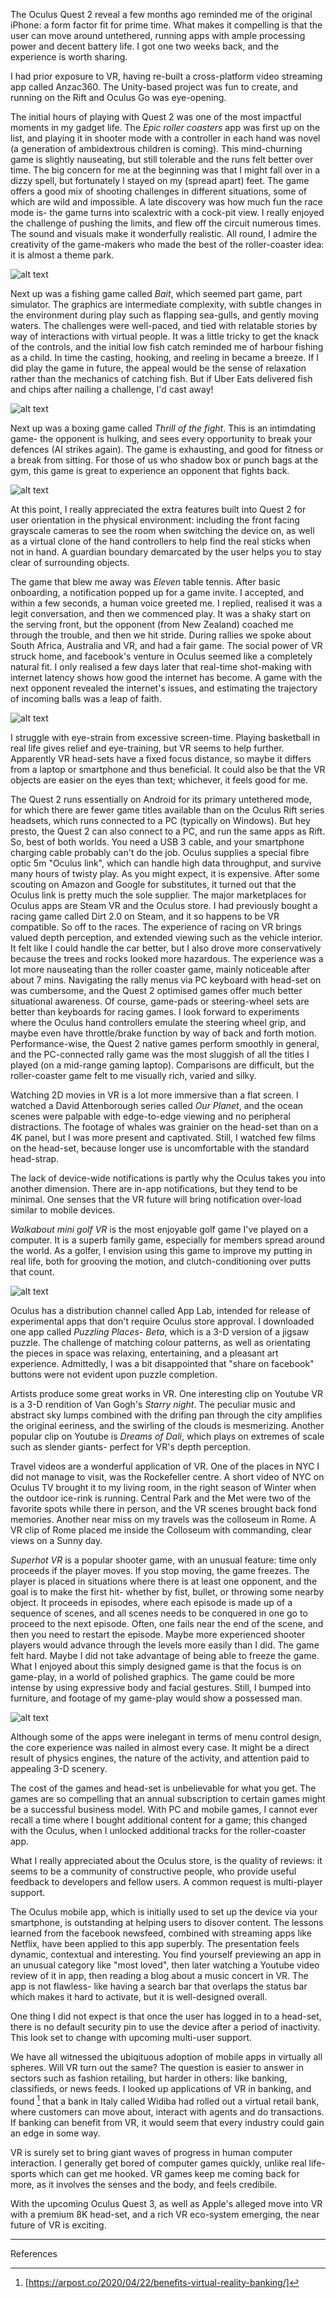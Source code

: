 The Oculus Quest 2 reveal a few months ago reminded me of the original iPhone: a form factor fit for prime time. What makes it compelling is that the user can move around untethered, running apps with ample processing power and decent battery life. I got one two weeks back, and the experience is worth sharing.

I had prior exposure to VR, having re-built a cross-platform video streaming app called Anzac360. The Unity-based project was fun to create, and running on the Rift and Oculus Go was eye-opening. 

The initial hours of playing with Quest 2 was one of the most impactful moments in my gadget life. The *Epic roller coasters* app was first up on the list, and playing it in shooter mode with a controller in each hand was novel (a generation of ambidextrous children is coming). This mind-churning game is slightly nauseating, but still tolerable and the runs felt better over time.  The big concern for me at the beginning was that I might fall over in a dizzy spell, but fortunately I stayed on my (spread apart) feet. The game offers a good mix of shooting challenges in different situations, some of which are wild and impossible. A late discovery was how much fun the race mode is- the game turns into scalextric with a cock-pit view. I really enjoyed the challenge of pushing the limits, and flew off the circuit numerous times. The sound and visuals make it wonderfully realistic. All round, I admire the creativity of the game-makers who made the best of the roller-coaster idea: it is almost a theme park.

![alt text](https://github.com/RowanG1/RowanG1.github.io/blob/master/images/roll-coaster-1.jpg?raw=true)

Next up was a fishing game called *Bait*, which seemed part game, part simulator. The graphics are intermediate complexity, with subtle changes in the environment during play such as flapping sea-gulls, and gently moving waters. The challenges were well-paced, and tied with relatable stories by way of interactions with virtual people. It was a little tricky to get the knack of the controls, and the initial low fish catch reminded me of harbour fishing as a child. In time the casting, hooking, and reeling in became a breeze. If I did play the game in future, the appeal would be the sense of relaxation rather than the mechanics of catching fish.  But if Uber Eats delivered fish and chips after nailing a challenge, I'd cast away!

![alt text](https://github.com/RowanG1/RowanG1.github.io/blob/master/images/bait-1.jpg?raw=true)

Next up was a boxing game called *Thrill of the fight*. This is an intimdating game- the opponent is hulking, and sees every opportunity to break your defences (AI strikes again). The game is exhausting, and good for fitness or a break from sitting. For those of us who shadow box or punch bags at the gym, this game is great to experience an opponent that fights back.

![alt text](https://github.com/RowanG1/RowanG1.github.io/blob/master/images/thrill-fight-1.jpg?raw=true)

At this point, I really appreciated the extra features built into Quest 2 for user orientation in the physical environment: including the front facing grayscale cameras to see the room when switching the device on, as well as a virtual clone of the hand controllers to help find the real sticks when not in hand. A guardian boundary demarcated by the user helps you to stay clear of surrounding objects.

The game that blew me away was *Eleven* table tennis. After basic onboarding, a notification popped up for a game invite. I accepted, and within a few seconds, a human voice greeted me. I replied, realised it was a legit conversation, and then we commenced play. It was a shaky start on the serving front, but the opponent (from New Zealand) coached me through the trouble, and then we hit stride. During rallies we spoke about South Africa, Australia and VR, and had a fair game. The social power of VR struck home, and facebook's venture in Oculus seemed like a completely natural fit. I only realised a few days later that real-time shot-making with internet latency shows how good the internet has become. A game with the next opponent revealed the internet's issues, and estimating the trajectory of incoming balls was a leap of faith.

![alt text](https://github.com/RowanG1/RowanG1.github.io/blob/master/images/table-tennis-1.jpg?raw=true)

I struggle with eye-strain from excessive screen-time. Playing basketball in real life gives relief and eye-training, but VR seems to help further. Apparently VR head-sets have a fixed focus distance, so maybe it differs from a laptop or smartphone and thus beneficial. It could also be that the VR objects are easier on the eyes than text; whichever, it feels good for me.

The Quest 2 runs essentially on Android for its primary untethered mode, for which there are fewer game titles available than on the Oculus Rift series headsets, which runs connected to a PC (typically on Windows). But hey presto, the Quest 2 can also connect to a PC, and run the same apps as Rift. So, best of both worlds. You need a USB 3 cable, and your smartphone charging cable probably can't do the job. Oculus supplies a special fibre optic 5m "Oculus link", which can handle high data throughput, and survive many hours of twisty play. As you might expect, it is expensive. After some scouting on Amazon and Google for substitutes, it turned out that the Oculus link is pretty much the sole supplier. The major marketplaces for Oculus apps are Steam VR and the Oculus store. I had previously bought a racing game called Dirt 2.0 on Steam, and it so happens to be VR compatible. So off to the races. The experience of racing on VR brings valued depth perception, and extended viewing such as the vehicle interior. It felt like I could handle the car better, but I also drove more conservatively because the trees and rocks looked more hazardous. The experience was a lot more nauseating than the roller coaster game, mainly noticeable after about 7 mins. Navigating the rally menus via PC keyboard with head-set on was cumbersome, and the Quest 2 optimised games offer much better situational awareness. Of course, game-pads or steering-wheel sets are better than keyboards for racing games. I look forward to experiments where the Oculus hand controllers emulate the steering wheel grip, and maybe even have throttle/brake function by way of back and forth motion. Performance-wise, the Quest 2 native games perform smoothly in general, and the PC-connected rally game was the most sluggish of all the titles I played (on a mid-range gaming laptop). Comparisons are difficult, but the roller-coaster game felt to me visually rich, varied and silky.

Watching 2D movies in VR is a lot more immersive than a flat screen. I watched a David Attenborough series called *Our Planet*, and the ocean scenes were palpable with edge-to-edge viewing and no peripheral distractions. The footage of whales was grainier on the head-set than on a 4K panel, but I was more present and captivated. Still, I watched few films on the head-set, because longer use is uncomfortable with the standard head-strap.

The lack of device-wide notifications is partly why the Oculus takes you into another dimension. There are in-app notifications, but they tend to be minimal. One senses that the VR future will bring notification over-load similar to mobile devices.

*Walkabout mini golf VR* is the most enjoyable golf game I've played on a computer. It is a superb family game, especially for members spread around the world. As a golfer, I envision using this game to improve my putting in real life, both for grooving the motion, and clutch-conditioning over putts that count.

![alt text](https://github.com/RowanG1/RowanG1.github.io/blob/master/images/mini-golf-1.jpg?raw=true)

Oculus has a distribution channel called App Lab, intended for release of experimental apps that don't require Oculus store approval. I downloaded one app called *Puzzling Places- Beta*, which is a 3-D version of a jigsaw puzzle. The challenge of matching colour patterns, as well as orientating the pieces in space was relaxing, entertaining, and a pleasant art experience. Admittedly, I was a bit disappointed that "share on facebook" buttons were not evident upon puzzle completion.

Artists produce some great works in VR. One interesting clip on Youtube VR is a 3-D rendition of Van Gogh's *Starry night*. The peculiar music and abstract sky lumps combined with the drifing pan through the city amplifies the original eeriness, and the swirling of the clouds is mesmerizing. Another popular clip on Youtube is *Dreams of Dali*, which plays on extremes of scale such as slender giants-  perfect for VR's depth perception. 

Travel videos are a wonderful application of VR. One of the places in NYC I did not manage to visit, was the Rockefeller centre. A short video of NYC on Oculus TV brought it to my living room, in the right season of Winter when the outdoor ice-rink is running. Central Park and the Met were two of the favorite spots while there in person, and the VR scenes brought back fond memories. Another near miss on my travels was the colloseum in Rome.  A VR clip of Rome placed me inside the Colloseum with commanding, clear views on a Sunny day.

*Superhot VR* is a popular shooter game, with an unusual feature: time only proceeds if the player moves. If you stop moving, the game freezes. The player is placed in situations where there is at least one opponent, and the goal is to make the first hit- whether by fist, bullet, or throwing some nearby object. It proceeds in episodes, where each episode is made up of a sequence of scenes, and all scenes needs to be conquered in one go to proceed to the next episode. Often, one fails near the end of the scene, and then you need to restart the episode. Maybe more experienced shooter players would advance through the levels more easily than I did. The game felt hard. Maybe I did not take advantage of being able to freeze the game. What I enjoyed about this simply designed game is that the focus is on game-play, in a world of polished graphics. The game could be more intense by using expressive body and facial gestures. Still, I bumped into furniture, and footage of my game-play would show a possessed man.

![alt text](https://github.com/RowanG1/RowanG1.github.io/blob/master/images/superhot-vr-1.jpg?raw=true)

Although some of the apps were inelegant in terms of menu control design, the core experience was nailed in almost every case. It might be a direct result of physics engines, the nature of the activity, and attention paid to appealing 3-D scenery.

The cost of the games and head-set is unbelievable for what you get. The games are so compelling that an annual subscription to certain games might be a successful business model. With PC and mobile games, I cannot ever recall a time where I bought additional content for a game; this changed with the Oculus, when I unlocked additional tracks for the roller-coaster app.

What I really appreciated about the Oculus store, is the quality of reviews: it seems to be a community of constructive people, who provide useful feedback to developers and fellow users. A common request is multi-player support.

The Oculus mobile app, which is initially used to set up the device via your smartphone, is outstanding at helping users to disover content. The lessons learned from the facebook newsfeed, combined with streaming apps like Netflix, have been applied to this app superbly. The presentation feels dynamic, contextual and interesting. You find yourself previewing an app in an unusual category like "most loved", then later watching a Youtube video review of it in app, then reading a blog about a music concert in VR. The app is not flawless- like having a search bar that overlaps the status bar which makes it hard to activate, but it is well-designed overall.

One thing I did not expect is that once the user has logged in to a head-set, there is no default security pin to use the device after a period of inactivity. This look set to change with upcoming multi-user support.

We have all witnessed the ubiqituous adoption of mobile apps in virtually all spheres. Will VR turn out the same? The question is easier to answer in sectors such as fashion retailing, but harder in others: like banking, classifieds, or news feeds. I looked up applications of VR in banking, and found [^1] that a bank in Italy called Widiba had rolled out a virtual retail bank, where customers can move about, interact with agents and do transactions. If banking can benefit from VR, it would seem that every industry could gain an edge in some way. 

VR is surely set to bring giant waves of progress in human computer interaction. I generally get bored of computer games quickly, unlike real life-sports which can get me hooked. VR games keep me coming back for more, as it involves the senses and the body, and feels credibile.

With the upcoming Oculus Quest 3, as well as Apple's alleged move into VR with a premium 8K head-set, and a rich VR eco-system emerging, the near future of VR is exciting.

---
References

[^1]: [https://arpost.co/2020/04/22/benefits-virtual-reality-banking/]
